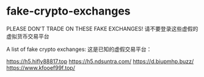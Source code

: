 # fake-crypto-exchanges

PLEASE DON'T TRADE ON THESE FAKE EXCHANGES!
请不要登录这些虚假的虚拟货币交易平台

A list of fake crypto exchanges:
这是已知的虚假交易平台：

https://h5.hifly88817.top
https://h5.ndsuntra.com/
https://d.biupmhp.buzz/
https://www.kfooef99f.top/
